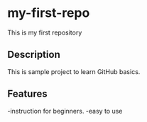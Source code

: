 # my-first-repo
This is my first repository

## Description
This is sample project to learn GitHub basics.

## Features
-instruction for beginners.
-easy to use

